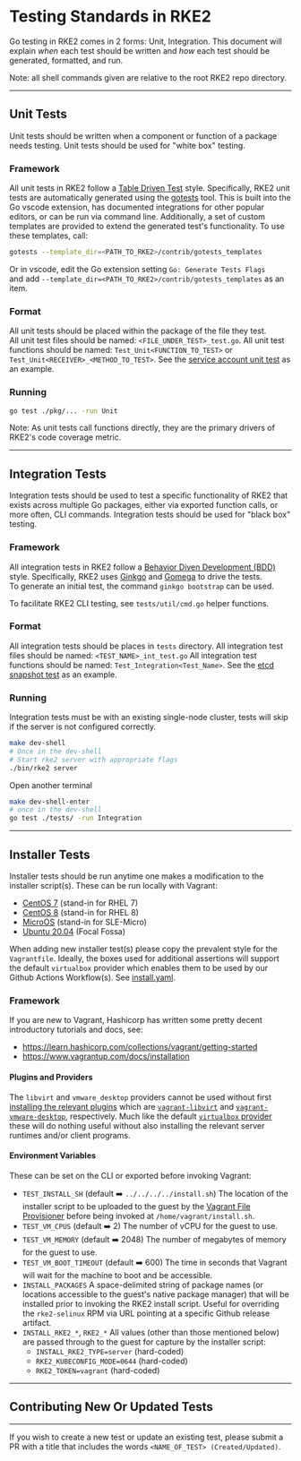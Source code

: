# Testing Standards in RKE2

Go testing in RKE2 comes in 2 forms: Unit, Integration. This document will 
explain *when* each test should be written and *how* each test should be
generated, formatted, and run.

Note: all shell commands given are relative to the root RKE2 repo directory.

___

## Unit Tests

Unit tests should be written when a component or function of a package needs testing.
Unit tests should be used for "white box" testing.

### Framework

All unit tests in RKE2 follow a [Table Driven Test](https://github.com/golang/go/wiki/TableDrivenTests) style.
Specifically, RKE2 unit tests are automatically generated using the [gotests](https://github.com/cweill/gotests) tool.
This is built into the Go vscode extension, has documented integrations for other popular editors, or can be run via
command line. Additionally, a set of custom templates are provided to extend the generated test's functionality.
To use these templates, call:

```bash
gotests --template_dir=<PATH_TO_RKE2>/contrib/gotests_templates
```

Or in vscode, edit the Go extension setting `Go: Generate Tests Flags`  
and add `--template_dir=<PATH_TO_RKE2>/contrib/gotests_templates` as an item.

### Format

All unit tests should be placed within the package of the file they test.  
All unit test files should be named: `<FILE_UNDER_TEST>_test.go`.
All unit test functions should be named: `Test_Unit<FUNCTION_TO_TEST>` or `Test_Unit<RECEIVER>_<METHOD_TO_TEST>`.
See the [service account unit test](https://github.com/rancher/rke2/blob/master/pkg/rke2/serviceaccount_test.go) as an example.

### Running

```bash
go test ./pkg/... -run Unit
```

Note: As unit tests call functions directly, they are the primary drivers of RKE2's code coverage metric.

___

## Integration Tests

Integration tests should be used to test a specific functionality of RKE2 that exists across multiple Go packages,
either via exported function calls, or more often, CLI commands. Integration tests should be used for "black box"
testing. 

### Framework

All integration tests in RKE2 follow a [Behavior Diven Development (BDD)](https://en.wikipedia.org/wiki/Behavior-driven_development) style.
Specifically, RKE2 uses [Ginkgo](https://onsi.github.io/ginkgo/) and [Gomega](https://onsi.github.io/gomega/) to drive the tests.  
To generate an initial test, the command `ginkgo bootstrap` can be used.

To facilitate RKE2 CLI testing, see `tests/util/cmd.go` helper functions.

### Format

All integration tests should be places in `tests` directory.
All integration test files should be named: `<TEST_NAME>_int_test.go`
All integration test functions should be named: `Test_Integration<Test_Name>`.
See the [etcd snapshot test](https://github.com/rancher/rke2/blob/master/tests/etcd_int_test.go) as an example.

### Running

Integration tests must be with an existing single-node cluster, tests will skip if the server is not configured correctly.
```bash
make dev-shell
# Once in the dev-shell
# Start rke2 server with appropriate flags
./bin/rke2 server 
```
Open another terminal
```bash
make dev-shell-enter
# once in the dev-shell
go test ./tests/ -run Integration
```
___

## Installer Tests

Installer tests should be run anytime one makes a modification to the installer script(s).
These can be run locally with Vagrant:
- [CentOS 7](../tests/vagrant/install/centos-7) (stand-in for RHEL 7)
- [CentOS 8](../tests/vagrant/install/centos-8) (stand-in for RHEL 8)
- [MicroOS](../tests/vagrant/install/opensuse-microos) (stand-in for SLE-Micro)
- [Ubuntu 20.04](../tests/vagrant/install/ubuntu-focal) (Focal Fossa)

When adding new installer test(s) please copy the prevalent style for the `Vagrantfile`.
Ideally, the boxes used for additional assertions will support the default `virtualbox` provider which
enables them to be used by our Github Actions Workflow(s). See [install.yaml](../.github/workflows/install.yaml).

### Framework

If you are new to Vagrant, Hashicorp has written some pretty decent introductory tutorials and docs, see:
- https://learn.hashicorp.com/collections/vagrant/getting-started
- https://www.vagrantup.com/docs/installation

#### Plugins and Providers

The `libvirt` and `vmware_desktop` providers cannot be used without first [installing the relevant plugins](https://www.vagrantup.com/docs/cli/plugin#plugin-install)
which are [`vagrant-libvirt`](https://github.com/vagrant-libvirt/vagrant-libvirt) and
[`vagrant-vmware-desktop`](https://www.vagrantup.com/docs/providers/vmware/installation), respectively.
Much like the default [`virtualbox` provider](https://www.vagrantup.com/docs/providers/virtualbox) these will do
nothing useful without also installing the relevant server runtimes and/or client programs.

#### Environment Variables 

These can be set on the CLI or exported before invoking Vagrant:
- `TEST_INSTALL_SH` (default :arrow_right: `../../../../install.sh`)
  The location of the installer script to be uploaded to the guest by the [Vagrant File Provisioner](https://www.vagrantup.com/docs/provisioning/file) before being invoked at `/home/vagrant/install.sh`.
- `TEST_VM_CPUS` (default :arrow_right: 2)
  The number of vCPU for the guest to use.
- `TEST_VM_MEMORY` (default :arrow_right: 2048)
  The number of megabytes of memory for the guest to use.
- `TEST_VM_BOOT_TIMEOUT` (default :arrow_right: 600)
  The time in seconds that Vagrant will wait for the machine to boot and be accessible.
- `INSTALL_PACKAGES`
  A space-delimited string of package names (or locations accessible to the guest's native package manager) that will 
  be installed prior to invoking the RKE2 install script. Useful for overriding the `rke2-selinux` RPM via URL pointing
  at a specific Github release artifact.
- `INSTALL_RKE2_*`, `RKE2_*`
  All values (other than those mentioned below) are passed through to the guest for capture by the installer script:
    - `INSTALL_RKE2_TYPE=server` (hard-coded)
    - `RKE2_KUBECONFIG_MODE=0644` (hard-coded)
    - `RKE2_TOKEN=vagrant` (hard-coded)

___

## Contributing New Or Updated Tests

___
If you wish to create a new test or update an existing test, 
please submit a PR with a title that includes the words `<NAME_OF_TEST> (Created/Updated)`.
